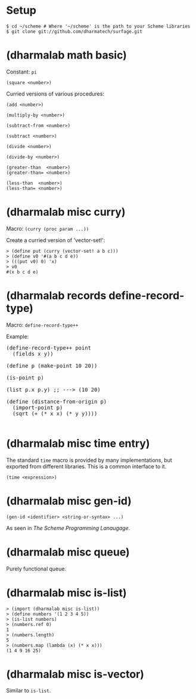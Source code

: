 
# Setup #

    $ cd ~/scheme # Where '~/scheme' is the path to your Scheme libraries
    $ git clone git://github.com/dharmatech/surfage.git

# (dharmalab math basic) #

Constant: `pi`

    (square <number>)

Curried versions of various procedures:

    (add <number>)

    (multiply-by <number>)

    (subtract-from <number>)

    (subtract <number>)

    (divide <number>)

    (divide-by <number>)

    (greater-than  <number>)
    (greater-than= <number>)

    (less-than  <number>)
    (less-than= <number>)

# (dharmalab misc curry) #

Macro: `(curry (proc param ...))`

Create a curried version of 'vector-set!':

    > (define put (curry (vector-set! a b c)))
    > (define v0 '#(a b c d e))
    > (((put v0) 0) 'x)
    > v0
    #(x b c d e)

# (dharmalab records define-record-type) #

Macro: `define-record-type++`

Example:

<pre>
(define-record-type++ point
  (fields x y))

(define p (make-point 10 20))

(is-point p)

(list p.x p.y) ;; ---> (10 20)

(define (distance-from-origin p)
  (import-point p)
  (sqrt (+ (* x x) (* y y))))

</pre>

# (dharmalab misc time entry) #

The standard `time` macro is provided by many implementations, but
exported from different libraries. This is a common interface to it.

    (time <expression>)

# (dharmalab misc gen-id) #

    (gen-id <identifier> <string-or-syntax> ...)

As seen in <i>The Scheme Programming Lanaugage</i>.

# (dharmalab misc queue) #

Purely functional queue.

# (dharmalab misc is-list) #

    > (import (dharmalab misc is-list))
    > (define numbers '(1 2 3 4 5))
    > (is-list numbers)
    > (numbers.ref 0)
    1
    > (numbers.length)
    5
    > (numbers.map (lambda (x) (* x x)))
    (1 4 9 16 25)

# (dharmalab misc is-vector) #

Similar to `is-list`.

